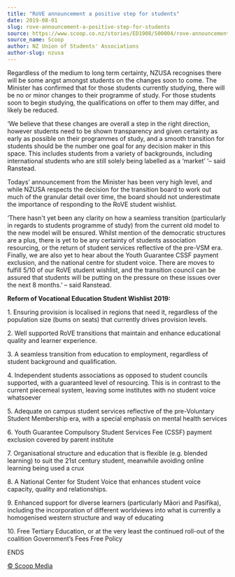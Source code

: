 ```yaml
---
title: "RoVE announcement a positive step for students"
date: 2019-08-01
slug: rove-announcement-a-positive-step-for-students
source: https://www.scoop.co.nz/stories/ED1908/S00004/rove-announcement-a-positive-step-for-students.htm
source_name: Scoop
author: NZ Union of Students' Associations
author-slug: nzusa
---
```


<p>Regardless of the medium to long term
certainty, NZUSA recognises there will be some angst amongst
students on the changes soon to come. The Minister has
confirmed that for those students currently studying, there
will be no or minor changes to their programme of study. For
those students soon to begin studying, the qualifications on
offer to them may differ, and likely be reduced.</p>

<p>‘We
believe that these changes are overall a step in the right
direction, however students need to be shown transparency
and given certainty as early as possible on their programmes
of study, and a smooth transition for students should be the
number one goal for any decision maker in this space. This
includes students from a variety of backgrounds, including
international students who are still solely being labelled
as a ‘market’ ’– said Ranstead.</p>

<p>Todays’
announcement from the Minister has been very high level, and
while NZUSA respects the decision for the transition board
to work out much of the granular detail over time, the board
should not underestimate the importance of responding to the
RoVE student wishlist.</p>

<p>‘There hasn't yet been any
clarity on how a seamless transition (particularly in
regards to students programme of study) from the current old
model to the new model will be ensured. Whilst mention of
the democratic structures are a plus, there is yet to be any
certainty of students association resourcing, or the return
of student services reflective of the pre-VSM era. Finally,
we are also yet to hear about the Youth Guarantee CSSF
payment exclusion, and the national centre for student
voice. There are moves to fulfill 5/10 of our RoVE student
wishlist, and the transition council can be assured that
students will be putting on the pressure on these issues
over the next 8 months.’ – said
Ranstead.</p>

<p><strong>Reform of Vocational Education Student
Wishlist 2019:</strong></p>

<p>1.	Ensuring provision is localised
in regions that need it, regardless of the population size
(bums on seats) that currently drives provision
levels.</p>

<p>2.	Well supported RoVE transitions that maintain
and enhance educational quality and learner
experience.</p>

<p>3.	A seamless transition from education to
employment, regardless of student background and
qualification.</p>

<p>4.	Independent students associations as
opposed to student councils supported, with a guaranteed
level of resourcing. This is in contrast to the current
piecemeal system, leaving some institutes with no student
voice whatsoever</p>

<p>5.	Adequate on campus student services
reflective of the pre-Voluntary Student Membership era, with
a special emphasis on mental health services</p>

<p>6.	Youth
Guarantee Compulsory Student Services Fee (CSSF) payment
exclusion covered by parent institute</p>

<p>7.	Organisational
structure and education that is flexible (e.g. blended
learning) to suit the 21st century student, meanwhile
avoiding online learning being used a crux</p>

<p>8.	A National
Center for Student Voice that enhances student voice
capacity, quality and relationships.</p>

<p>9.	Enhanced support
for diverse learners (particularly Māori and Pasifika),
including the incorporation of different worldviews into
what is currently a homogenised western structure and way of
educating</p>

<p>10.	Free Tertiary Education, or at the very
least the continued roll-out of the coalition Government’s
Fees Free
Policy</p>

<p>ENDS</p>

<p>
<a href="http://www.scoop.co.nz/about/terms.html" target="_blank"><span>© Scoop Media</span></a>
         

</p>